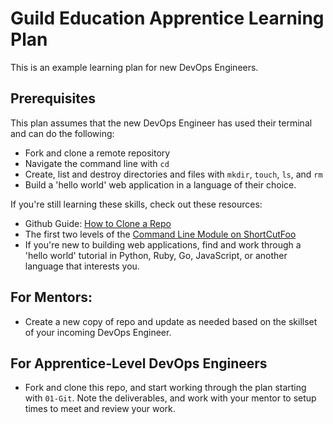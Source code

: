 # Guild Education Apprentice Learning Plan

This is an example learning plan for new DevOps Engineers.

## Prerequisites
This plan assumes that the new DevOps Engineer has used their terminal and can do the following:
* Fork and clone a remote repository
* Navigate the command line with `cd`
* Create, list and destroy directories and files with `mkdir`, `touch`, `ls`, and `rm`
* Build a 'hello world' web application in a language of their choice.

If you're still learning these skills, check out these resources:
* Github Guide: [How to Clone a Repo](https://help.github.com/en/articles/cloning-a-repository)
* The first two levels of the [Command Line Module on ShortCutFoo](https://www.shortcutfoo.com/app/dojos/command-line)
* If you're new to building web applications, find and work through a 'hello world' tutorial in Python, Ruby, Go, JavaScript, or another language that interests you.


## For Mentors:
* Create a new copy of repo and update as needed based on the skillset of your incoming DevOps Engineer.

## For Apprentice-Level DevOps Engineers
* Fork and clone this repo, and start working through the plan starting with `01-Git`. Note the deliverables, and work with your mentor to setup times to meet and review your work.
